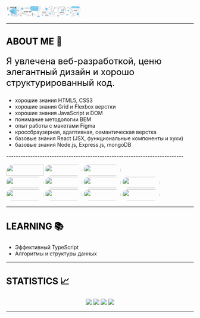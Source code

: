  <div>
  <img  width="200px" src="./src/images/cover_script.jpg" alt="cover" />
 </div>
 
<hr>
     <h3  style="font-size:24px; color:#000000;">ABOUT ME 💬</h3>
       <p style="font-size:24px; color:#000;">Я увлечена веб-разработкой, ценю элегантный дизайн и хорошо структурированный код.</p>
          <ul > 
            <li>хорошие знания HTML5, CSS3</li>
            <li>хорошие знания Grid и Flexbox верстки</li>
            <li>хорошие знания JavaScript и DOM</li>
            <li>понимание методологии BEM</li>
            <li>опыт работы с макетами Figma</li>
            <li>кроссбраузерная, адаптивная, семантическая верстка</li>
            <li>базовые знания React (JSX, функциональные компоненты и хуки)</li>
             <li>базовые знания Node.js, Express.js, mongoDB</li>
              </ul>
              <p>--------------------------------------------------------------------------</p>
        <div>
           <img src="https://img.shields.io/badge/html5-%23396d8f.svg?style=for-the-badge&logo=html5&logoColor=white" style="width: 100px; height: 30px; border-top-left-radius: 20px"/>
            <img src="https://img.shields.io/badge/css3-%23ebb509.svg?style=for-the-badge&logo=css3&logoColor=white" style="width: 100px; height: 30px; border-radius: 20px"/>
            <img src="https://img.shields.io/badge/javascript-%239d1066.svg?style=for-the-badge&logo=javascript&logoColor=white" style="width: 100px; height: 30px; border-radius: 20px"/><br>
             <img src="https://img.shields.io/badge/react-%23c14da4.svg?style=for-the-badge&logo=react&logoColor=white" style="width: 100px; height: 30px; border-radius: 20px"/>
          <img src="https://img.shields.io/badge/express.js-%2391851a.svg?style=for-the-badge&logo=express&logoColor=white" style="width: 100px; height: 30px; border-radius: 20px"/>
          <img src="https://img.shields.io/badge/MongoDB-%23396d8f.svg?style=for-the-badge&logo=mongodb&logoColor=white" style="width: 100px; height: 30px; border-radius: 20px"/>
           <img src="https://img.shields.io/badge/node.js-a79257?style=for-the-badge&logo=node.js&logoColor=white" style="width: 100px; height: 30px; border-radius: 20px"/><br>
          <img src="https://img.shields.io/badge/figma-%23171b65.svg?style=for-the-badge&logo=figma&logoColor=white" style="width: 100px; height: 30px; border-radius: 20px"/>
                <img src="https://img.shields.io/badge/Postman-464a9b?style=for-the-badge&logo=postman&logoColor=white" style="width: 100px; height: 30px; border-radius: 20px"/>      
          <img src="https://img.shields.io/badge/git-550842.svg?style=for-the-badge&logo=git&logoColor=white" style="width: 100px; height: 30px; border-radius: 20px"/>
             <img src="https://img.shields.io/badge/bem-6da3c7.svg?style=for-the-badge&logo=bem&logoColor=white" style="width: 100px; height: 30px; border-radius: 20px"/>
        </div>
  <hr>
   <h3  style="font-size:24px; color:#000;">LEARNING 📚</h3>
         <ul > 
            <li>Эффективный TypeScript</li>
            <li>Алгоритмы и структуры данных</li>
    </ul>

<hr>
        <h3  style="font-size:24px; color:#000;">STATISTICS 📈</h3>
        <div align="center">
          <img src="https://streak-stats.demolab.com/?user=HelgaMilne&theme=default)](https://git.io/streak-stats" height="150px"/>
          <img src="http://github-profile-summary-cards.vercel.app/api/cards/profile-details?username=HelgaMilne&theme=default" width="685px"/>
          <img src="http://github-profile-summary-cards.vercel.app/api/cards/repos-per-language?username=HelgaMilne&theme=default"/>
          <img src="http://github-profile-summary-cards.vercel.app/api/cards/stats?username=HelgaMilne&theme=default"/>
        </div>
 <hr>


  
  

